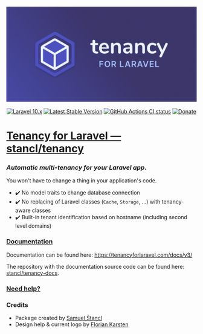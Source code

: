 <p align="center">
    <a href="https://tenancyforlaravel.com"><img width="800" src="/art/logo.png" alt="Tenancy for Laravel logo" /></a>
</p>

<p align="center">
    <a href="https://laravel.com"><img alt="Laravel 10.x" src="https://img.shields.io/badge/laravel-10.x-red.svg"></a>
    <a href="https://packagist.org/packages/stancl/tenancy"><img alt="Latest Stable Version" src="https://poser.pugx.org/stancl/tenancy/version"></a>
    <a href="https://github.com/stancl/tenancy/actions"><img alt="GitHub Actions CI status" src="https://github.com/stancl/tenancy/workflows/CI/badge.svg"></a>
    <a href="https://github.com/stancl/tenancy/blob/3.x/DONATIONS.md"><img alt="Donate" src="https://img.shields.io/badge/Donate-%3C3-red"></a>
</p>

<h1><a href="https://tenancyforlaravel.com">Tenancy for Laravel &mdash; stancl/tenancy</a></h1>

### *Automatic multi-tenancy for your Laravel app.*

You won't have to change a thing in your application's code.

- :heavy_check_mark: No model traits to change database connection
- :heavy_check_mark: No replacing of Laravel classes (`Cache`, `Storage`, ...) with tenancy-aware classes
- :heavy_check_mark: Built-in tenant identification based on hostname (including second level domains)

### [Documentation](https://tenancyforlaravel.com/docs/v3/)

Documentation can be found here: https://tenancyforlaravel.com/docs/v3/

The repository with the documentation source code can be found here: [stancl/tenancy-docs](https://github.com/stancl/tenancy-docs).

### [Need help?](https://github.com/stancl/tenancy/blob/3.x/SUPPORT.md)

### Credits

- Package created by [Samuel Štancl](https://twitter.com/samuelstancl)
- Design help & current logo by [Florian Karsten](https://floriankarsten.com/)
